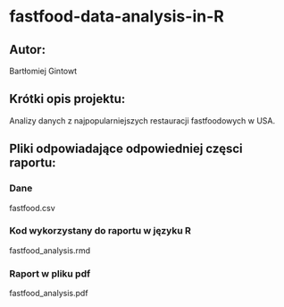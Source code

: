 # fastfood-data-analysis-in-R

## Autor:
  Bartłomiej Gintowt
  
## Krótki opis projektu:
  Analizy danych z najpopularniejszych restauracji fastfoodowych w USA.
  
## Pliki odpowiadające odpowiedniej częsci raportu:

### Dane
  fastfood.csv
  
### Kod wykorzystany do raportu w języku R
  fastfood_analysis.rmd
 
### Raport w pliku pdf
  fastfood_analysis.pdf
